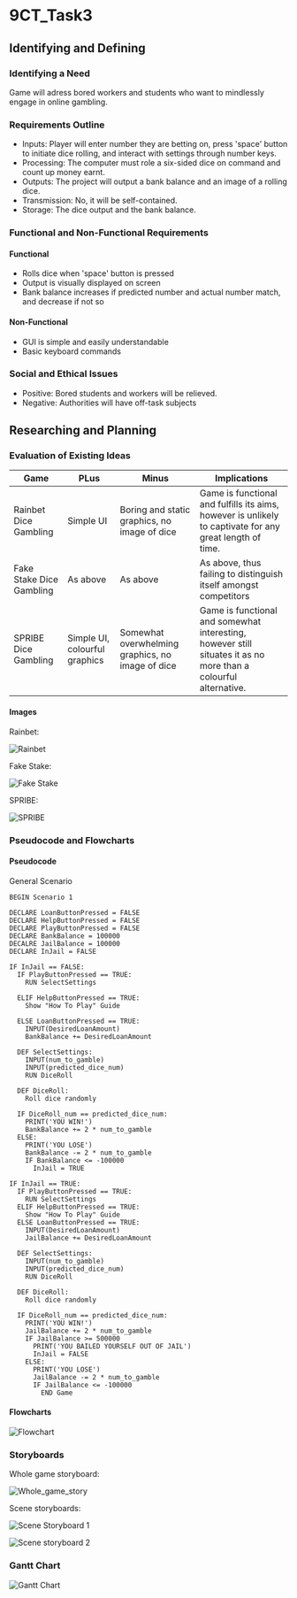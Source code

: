 # 9CT_Task3
## Identifying and Defining
### Identifying a Need
Game will adress bored workers and students who want to mindlessly engage in online gambling.
### Requirements Outline
- Inputs: Player will enter number they are betting on, press 'space' button to initiate dice rolling, and interact with settings through number keys.
- Processing: The computer must role a six-sided dice on command and count up money earnt.
- Outputs: The project will output a bank balance and an image of a rolling dice.
- Transmission: No, it will be self-contained.
- Storage: The dice output and the bank balance.
### Functional and Non-Functional Requirements
#### Functional
- Rolls dice when 'space' button is pressed
- Output is visually displayed on screen
- Bank balance increases if predicted number and actual number match, and decrease if not so
#### Non-Functional
- GUI is simple and easily understandable
- Basic keyboard commands
### Social and Ethical Issues
- Positive: Bored students and workers will be relieved.
- Negative: Authorities will have off-task subjects
## Researching and Planning
### Evaluation of Existing Ideas
| Game                   | PLus                                 | Minus                                         | Implications  |
|------------------------|--------------------------------------|----------------------------------------------------|---------------|
| Rainbet Dice Gambling    | Simple UI                            | Boring and static graphics, no image of dice     | Game is functional and fulfills its aims, however is unlikely to captivate for any great length of time.              |
| Fake Stake Dice Gambling | As above                             | As above                                         | As above, thus failing to distinguish itself amongst competitors              |
| SPRIBE Dice Gambling     | Simple UI, colourful graphics        | Somewhat overwhelming graphics, no image of dice | Game is functional and somewhat interesting, however still situates it as no more than a colourful alternative.              |
#### Images
Rainbet:

![Rainbet](https://github.com/oscarcoleman/9CT_Task3/blob/main/Screenshot%202025-10-31%20124543.png)

Fake Stake:

![Fake Stake](https://github.com/oscarcoleman/9CT_Task3/blob/main/Screenshot%202025-10-31%20124413.png)

SPRIBE:

![SPRIBE](https://github.com/oscarcoleman/9CT_Task3/blob/main/Screenshot%202025-10-31%20124503.png)

### Pseudocode and Flowcharts
#### Pseudocode
General Scenario
```
BEGIN Scenario 1

DECLARE LoanButtonPressed = FALSE
DECLARE HelpButtonPressed = FALSE
DECLARE PlayButtonPressed = FALSE
DECLARE BankBalance = 100000
DECALRE JailBalance = 100000
DECLARE InJail = FALSE

IF InJail == FALSE:
  IF PlayButtonPressed == TRUE:
    RUN SelectSettings
  
  ELIF HelpButtonPressed == TRUE:
    Show "How To Play" Guide
  
  ELSE LoanButtonPressed == TRUE:
    INPUT(DesiredLoanAmount)
    BankBalance += DesiredLoanAmount
  
  DEF SelectSettings:
    INPUT(num_to_gamble)
    INPUT(predicted_dice_num)
    RUN DiceRoll
  
  DEF DiceRoll:
    Roll dice randomly
  
  IF DiceRoll_num == predicted_dice_num:
    PRINT('YOU WIN!')
    BankBalance += 2 * num_to_gamble
  ELSE:
    PRINT('YOU LOSE')
    BankBalance -= 2 * num_to_gamble
    IF BankBalance <= -100000
      InJail = TRUE

IF InJail == TRUE:
  IF PlayButtonPressed == TRUE:
    RUN SelectSettings
  ELIF HelpButtonPressed == TRUE:
    Show "How To Play" Guide
  ELSE LoanButtonPressed == TRUE:
    INPUT(DesiredLoanAmount)
    JailBalance += DesiredLoanAmount
  
  DEF SelectSettings:
    INPUT(num_to_gamble)
    INPUT(predicted_dice_num)
    RUN DiceRoll
  
  DEF DiceRoll:
    Roll dice randomly
  
  IF DiceRoll_num == predicted_dice_num:
    PRINT('YOU WIN!')
    JailBalance += 2 * num_to_gamble
    IF JailBalance >= 500000
      PRINT('YOU BAILED YOURSELF OUT OF JAIL')
      InJail = FALSE
    ELSE:
      PRINT('YOU LOSE')
      JailBalance -= 2 * num_to_gamble
      IF JailBalance <= -100000
        END Game
```
#### Flowcharts
![Flowchart](https://github.com/oscarcoleman/9CT_Task3/blob/main/Screenshot%202025-10-28%20110203.png)

### Storyboards
Whole game storyboard:

![Whole_game_story](https://github.com/oscarcoleman/9CT_Task3/blob/main/Screenshot%202025-10-28%20103823.png)

Scene storyboards:

![Scene Storyboard 1](https://github.com/oscarcoleman/9CT_Task3/blob/main/Screenshot%202025-10-28%20105121.png)

![Scene storyboard 2](https://github.com/oscarcoleman/9CT_Task3/blob/main/Screenshot%202025-10-28%20105134.png)

### Gantt Chart

![Gantt Chart](https://github.com/oscarcoleman/9CT_Task3/blob/main/Screenshot%202025-10-31%20110424.png)
